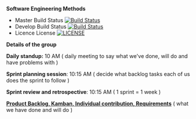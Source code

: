__Software Engineering Methods__
- Master Build Status [![Build Status](https://travis-ci.com/AlexPintea/group.svg?branch=master)](https://travis-ci.com/AlexPintea/group)
- Develop Build Status [![Build Status](https://travis-ci.com/AlexPintea/group.svg?branch=develop)](https://travis-ci.com/AlexPintea/group)
- Licence License [![LICENSE](https://img.shields.io/github/license/AlexPintea/group.svg?style=flat-square)](https://github.com/AlexPintea/group/blob/master/LICENSE)

__Details of the group__

__Daily standup:__ 10 AM
( daily meeting to say what we've done, will do and have problems with )

__Sprint planning session__: 10:15 AM
( decide what backlog tasks each of us does the sprint to follow )

__Sprint review and retrospective__: 10:15 AM
( 1 sprint = 1 week )


[__Product Backlog, Kamban, Individual contribution, Requirements__](https://docs.google.com/spreadsheets/d/1jDgYzGWdSvxJWKj4kr0p9f-xVH9wF1E7LJI6Ym2p2U4/edit?usp=sharing)
( what we have done and will do )
